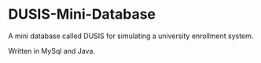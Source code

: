 # DUSIS-Mini-Database
A mini database called DUSIS for simulating a university enrollment system.

Written in MySql and Java.

